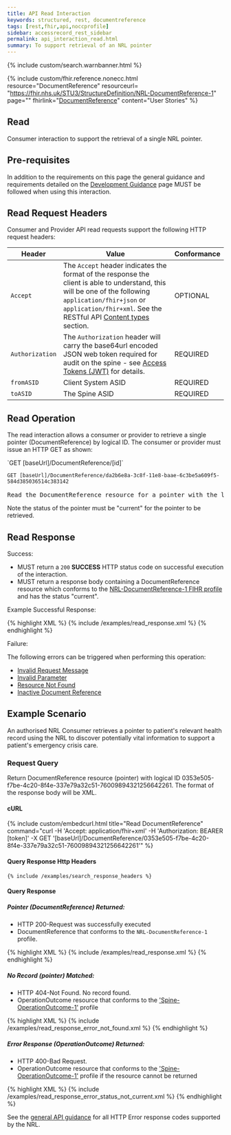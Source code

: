 ```yaml
---
title: API Read Interaction
keywords: structured, rest, documentreference
tags: [rest,fhir,api,noccprofile]
sidebar: accessrecord_rest_sidebar
permalink: api_interaction_read.html
summary: To support retrieval of an NRL pointer
---
```


{% include custom/search.warnbanner.html %}

{% include custom/fhir.reference.nonecc.html resource="DocumentReference" resourceurl= "https://fhir.nhs.uk/STU3/StructureDefinition/NRL-DocumentReference-1" page="" fhirlink="[DocumentReference](https://www.hl7.org/fhir/STU3/documentreference.html)" content="User Stories" %}


## Read

Consumer interaction to support the retrieval of a single NRL pointer. 

## Pre-requisites

In addition to the requirements on this page the general guidance and requirements detailed on the [Development Guidance](explore.html#2-pre-requisites-for-nrl-api) page MUST be followed when using this interaction.

## Read Request Headers

Consumer and Provider API read requests support the following HTTP request headers:

| Header               | Value |Conformance |
|----------------------|-------|-------|
| `Accept`      | The `Accept` header indicates the format of the response the client is able to understand, this will be one of the following <code class="highlighter-rouge">application/fhir+json</code> or <code class="highlighter-rouge">application/fhir+xml</code>. See the RESTful API [Content types](development_general_api_guidance.html#content-types) section. | OPTIONAL |
| `Authorization`      | The `Authorization` header will carry the base64url encoded JSON web token required for audit on the spine - see [Access Tokens (JWT)](integration_access_tokens_JWT.html) for details. | REQUIRED |
| `fromASID`           | Client System ASID | REQUIRED |
| `toASID`             | The Spine ASID | REQUIRED |


## Read Operation

The read interaction allows a consumer or provider to retrieve a single pointer (DocumentReference) by logical ID. The consumer or provider must issue an HTTP GET as shown:

<div markdown="span" class="alert alert-success" role="alert">
`GET [baseUrl]/DocumentReference/[id]`
</div>

<div class="language-http highlighter-rouge">
<pre class="highlight">
<code><span class="err">GET [baseUrl]/DocumentReference/da2b6e8a-3c8f-11e8-baae-6c3be5a609f5-584d385036514c383142
</span></code>
Read the DocumentReference resource for a pointer with the logical id of 'da2b6e8a-3c8f-11e8-baae-6c3be5a609f5-584d385036514c383142'.</pre>
</div>

Note the status of the pointer must be "current" for the pointer to be retrieved. 

## Read Response

Success:

- MUST return a `200` **SUCCESS** HTTP status code on successful execution of the interaction.
- MUST return a response body containing a DocumentReference resource which conforms to the [NRL-DocumentReference-1 FIHR profile](https://fhir.nhs.uk/STU3/StructureDefinition/NRL-DocumentReference-1) and has the status "current".

<!--
{% include note.html content="When a document/record is to be retrieved via the SSP then the Consumer MUST percent encode the `content.attachment.url` property, taken from an NRL pointer, and prefix it with the SSP server URL. For more details, see the [Retrieval Read](retrieval_interaction_read.html#retrieval-via-the-ssp) interaction page." %}
-->

Example Successful Response:

<div class="github-sample-wrapper scroll-height-350">
{% highlight XML %}
{% include /examples/read_response.xml %}
{% endhighlight %}
</div>

Failure: 

The following errors can be triggered when performing this operation:

- [Invalid Request Message](development_general_api_guidance.html#invalid-request-message)
- [Invalid Parameter](development_general_api_guidance.html#parameters)
- [Resource Not Found](development_general_api_guidance.html#resource-not-found)
- [Inactive Document Reference](development_general_api_guidance.html#inactive-documentreference)

## Example Scenario

An authorised NRL Consumer retrieves a pointer to patient's relevant health record using the NRL to discover potentially vital information to support a patient's emergency crisis care.

### Request Query

Return DocumentReference resource (pointer) with logical ID 0353e505-f7be-4c20-8f4e-337e79a32c51-76009894321256642261. The format of the response body will be XML. 

#### cURL

{% include custom/embedcurl.html title="Read DocumentReference" command="curl -H 'Accept: application/fhir+xml' -H 'Authorization: BEARER [token]' -X GET  '[baseUrl]/DocumentReference/0353e505-f7be-4c20-8f4e-337e79a32c51-76009894321256642261'" %}

#### Query Response Http Headers

```
{% include /examples/search_response_headers %}
```

#### Query Response

##### **Pointer (DocumentReference) Returned:**

- HTTP 200-Request was successfully executed
- DocumentReference that conforms to the `NRL-DocumentReference-1` profile.

<div class="github-sample-wrapper scroll-height-350">
{% highlight XML %}
{% include /examples/read_response.xml %}
{% endhighlight %}
</div>

##### **No Record (pointer) Matched:**

- HTTP 404-Not Found. No record found.
- OperationOutcome resource that conforms to the ['Spine-OperationOutcome-1'](https://fhir.nhs.uk/STU3/StructureDefinition/Spine-OperationOutcome-1) profile

<div class="github-sample-wrapper scroll-height-350">
{% highlight XML %}
{% include /examples/read_response_error_not_found.xml %}
{% endhighlight %}
</div>

##### **Error Response (OperationOutcome) Returned:**

- HTTP 400-Bad Request.  
- OperationOutcome resource that conforms to the ['Spine-OperationOutcome-1'](https://fhir.nhs.uk/STU3/StructureDefinition/Spine-OperationOutcome-1) profile if the resource cannot be returned

<div class="github-sample-wrapper scroll-height-350">
{% highlight XML %}
{% include /examples/read_response_error_status_not_current.xml %}
{% endhighlight %}
</div>

See the [general API guidance](development_general_api_guidance.html#error-handling) for all HTTP Error response codes supported by the NRL.